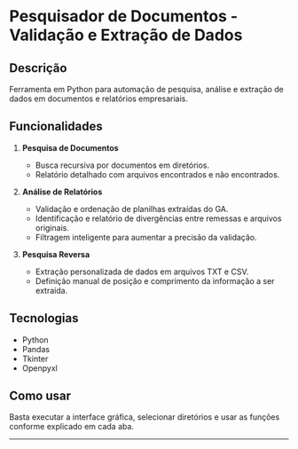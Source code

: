 # Pesquisador de Documentos - Validação e Extração de Dados

## Descrição
Ferramenta em Python para automação de pesquisa, análise e extração de dados em documentos e relatórios empresariais.

## Funcionalidades
1. **Pesquisa de Documentos**
   - Busca recursiva por documentos em diretórios.
   - Relatório detalhado com arquivos encontrados e não encontrados.

2. **Análise de Relatórios**
   - Validação e ordenação de planilhas extraídas do GA.
   - Identificação e relatório de divergências entre remessas e arquivos originais.
   - Filtragem inteligente para aumentar a precisão da validação.

3. **Pesquisa Reversa**
   - Extração personalizada de dados em arquivos TXT e CSV.
   - Definição manual de posição e comprimento da informação a ser extraída.

## Tecnologias
- Python
- Pandas
- Tkinter
- Openpyxl

## Como usar
Basta executar a interface gráfica, selecionar diretórios e usar as funções conforme explicado em cada aba.

---
